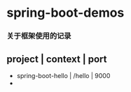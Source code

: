 # spring-boot-demos

### 关于框架使用的记录

## project | context | port
- spring-boot-hello | /hello | 9000
- 